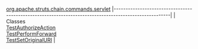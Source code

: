 [org.apache.struts.chain.commands.servlet](../../../../../../org/apache/struts/chain/commands/servlet/package-summary.html.md)
|------------------------------------------------------------------------------------------------------|
| Classes                                                                                              
  [TestAuthorizeAction](TestAuthorizeAction.html.md "class in org.apache.struts.chain.commands.servlet")  
  [TestPerformForward](TestPerformForward.html.md "class in org.apache.struts.chain.commands.servlet")    
  [TestSetOriginalURI](TestSetOriginalURI.html.md "class in org.apache.struts.chain.commands.servlet")    |


